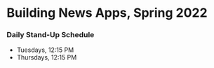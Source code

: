 # Building News Apps, Spring 2022

### Daily Stand-Up Schedule
- Tuesdays, 12:15 PM
- Thursdays, 12:15 PM
